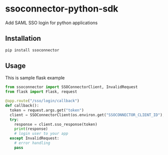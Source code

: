 # ssoconnector-python-sdk

Add SAML SSO login for python applications

## Installation

```bash
pip install ssoconnector
```

## Usage

This is sample flask example

```python
from ssoconnector import SSOConnectorClient, InvalidRequest
from flask import Flask, request

@app.route("/sso/login/callback")
def callback():
  token = request.args.get("token")
  client = SSOConnectorClient(os.environ.get("SSOCONNECTOR_CLIENT_ID"), os.environ.get("SSOCONNECTOR_CLIENT_SECRET"))
  try:
    response = client.sso_response(token)
    print(response)
    # login user to your app
  except InvalidRequest:
    # error handling
    pass

```